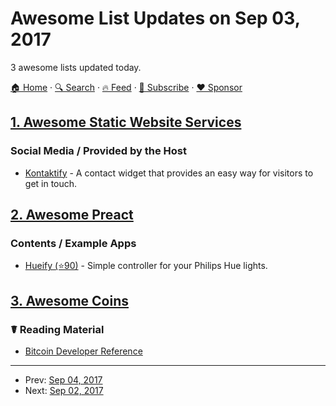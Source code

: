 # Awesome List Updates on Sep 03, 2017

3 awesome lists updated today.

[🏠 Home](/README.md) · [🔍 Search](https://www.trackawesomelist.com/search/) · [🔥 Feed](https://www.trackawesomelist.com/rss.xml) · [📮 Subscribe](https://trackawesomelist.us17.list-manage.com/subscribe?u=d2f0117aa829c83a63ec63c2f&id=36a103854c) · [❤️  Sponsor](https://github.com/sponsors/theowenyoung)



## [1. Awesome Static Website Services](/content/agarrharr/awesome-static-website-services/README.md)

### Social Media / Provided by the Host

*   [Kontaktify](https://www.kontaktify.com/) - A contact widget that provides an easy way for visitors to get in touch.

## [2. Awesome Preact](/content/preactjs/awesome-preact/README.md)

### Contents / Example Apps

*   [Hueify (⭐90)](https://github.com/kvartborg/hueify) - Simple controller for your Philips Hue lights.

## [3. Awesome Coins](/content/Zheaoli/awesome-coins/README.md)

### ☤ Reading Material

*   [Bitcoin Developer Reference](https://bitcoin.org/en/developer-reference)

---

- Prev: [Sep 04, 2017](/content/2017/09/04/README.md)
- Next: [Sep 02, 2017](/content/2017/09/02/README.md)